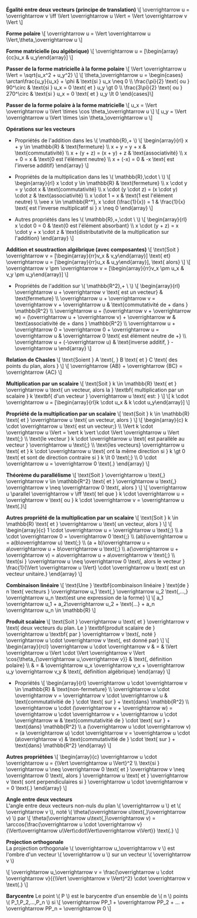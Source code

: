 **Égalité entre deux vecteurs (principe de translation)**
\\[ \overrightarrow u = \overrightarrow v \iff \Vert \overrightarrow u \Vert = \Vert \overrightarrow v \Vert \\]

**Forme polaire**
\\[ \overrightarrow u = \Vert \overrightarrow u \Vert,\theta_\overrightarrow u \\]

**Forme matricielle (ou algébrique)**
\\[ \overrightarrow u = [\begin{array}{cc}u_x & u_y\end{array}] \\]

**Passer de la forme matricielle à la forme polaire**
\\[ \Vert \overrightarrow u \Vert = \sqrt{u_x^2 + u_y^2} \\]
\\[ \theta_\overrightarrow u = \begin{cases} \arctan\frac{u_y}{u_x} + \phi & \text{si }  u_x \neq 0 
                                         \\\ \frac{\pi}{2} \text{ ou } 90^\circ & \text{si } u_x = 0 \text{ et } u_y \gt 0
                                         \\\ \frac{3\pi}{2} \text{ ou } 270^\circ & \text{si } u_x = 0 \text{ et } u_y \lt 0 
                               \end{cases}\\]

**Passer de la forme polaire à la forme matricielle**
\\[ u_x = \Vert \overrightarrow u \Vert \times \cos \theta_\overrightarrow u \\]
\\[ u_y = \Vert \overrightarrow u \Vert \times \sin \theta_\overrightarrow u \\]

**Opérations sur les vecteurs**
- Propriétés de l'addition dans les \\( \mathbb{R},+ \\)
\\[ \begin{array}{rl} 
        x + y \in \mathbb{R}        & \text{fermeture}
    \\\ x + y = y + x               & \text{commutativité}
    \\\ x + (y + z) = (x + y) + z   & \text{associativité}
    \\\ x + 0 = x                   & \text{0 est l'élément neutre}
    \\\ x + (-x) = 0                & -x \text{ est l'inverse additif} \end{array}
\\]

- Propriétés de la multiplication dans les \\( \mathbb{R},\cdot \ \\)
\\[ \begin{array}{rl} 
        x \cdot y \in \mathbb{R}                    & \text{fermeture}
    \\\ x \cdot y = y \cdot x                       & \text{commutativité}
    \\\ x \cdot (y \cdot z) = (x \cdot y) \cdot z   & \text{associativité}
    \\\ x \cdot 1 = x                               & \text{1 est l'élément neutre}
    \\\ \vee x \in \mathbb{R^*}, x \cdot (\frac{1}{x}) = 1                                & \frac{1}{x} \text{ est l'inverse multiplicatif si } x \neq 0 \end{array}
\\]

- Autres propriétés dans les \\( \mathbb{R},+,\cdot \ \\)
\\[ \begin{array}{rl} 
        x \cdot 0 = 0                               & \text{0 est l'élément absorbant}
    \\\ x \cdot (y + z) = x \cdot y + x \cdot z     & \text{distributativité de la multiplication sur l'addition} \end{array}
\\]

**Addition et soustraction algébrique (avec composantes)**
\\[ \text{Soit } \overrightarrow v = [\begin{array}{rr}v_x & v_y\end{array}] \text{ et} \overrightarrow u = [\begin{array}{rr}u_x & u_y\end{array}], \text{ alors} \\] \\[ \overrightarrow v \pm \overrightarrow v = [\begin{array}{rr}v_x \pm u_x & v_y \pm u_y\end{array}] \\]

- Propriétés de l'addition sur \\( \mathbb{R^2},\+ \ \\)
\\[ \begin{array}{rl} 
        \overrightarrow u + \overrightarrow v \text{ est un vecteur}                                                                & \text{fermeture}
    \\\ \overrightarrow u + \overrightarrow v = \overrightarrow v + \overrightarrow u                                               & \text{commutativité de + dans } \mathbb{R^2}
    \\\ \overrightarrow u + (\overrightarrow v + \overrightarrow w) = (\overrightarrow u + \overrightarrow v) + \overrightarrow w   & \text{associativité de + dans } \mathbb{R^2}
    \\\ \overrightarrow u + \overrightarrow 0 = \overrightarrow 0 + \overrightarrow u = \overrightarrow u                           & \overrightarrow 0 \text{ est élément neutre de +}
    \\\ \overrightarrow u + (-\overrightarrow u)                                                                                    & \text{inverse additif, } -\overrightarrow u \end{array}
\\]

**Relation de Chasles**
\\[ \text{Soient } A \text{, } B \text{ et } C \text{ des points du plan, alors } \\] \\[ \overrightarrow {AB} + \overrightarrow {BC} = \overrightarrow {AC} \\] 

**Multiplication par un scalaire**
\\[ \text{Soit } k \in \mathbb{R} \text{ et } \overrightarrow u \text{ un vecteur, alors la } \textbf{ multiplication par un scalaire } k \textbf{ d'un vecteur } \overrightarrow u \text{ est: }  \\] \\[ k \cdot \overrightarrow u = [\begin{array}{rl}k \cdot u_x & k \cdot u_y\end{array}] \\] 

**Propriété de la multiplication par un scalaire**
\\[ \text{Soit } k \in \mathbb{R} \text{ et } \overrightarrow u \text{ un vecteur, alors } \\]
\\[ \begin{array}{c} 
        k \cdot \overrightarrow u \text{ est un vecteur;}
    \\\ \Vert k \cdot \overrightarrow u \Vert =  \vert k \vert \cdot \Vert \overrightarrow u \Vert \text{;}
    \\\ \text{le vecteur } k \cdot \overrightarrow u \text{ est parallèle au vecteur } \overrightarrow u \text{;}
    \\\ \text{les vecteurs} \overrightarrow u \text{ et } k \cdot \overrightarrow u \text{ ont la même direction si } k \gt 0 \text{ et sont de direction contraire si } k \lt 0 \text{;}
    \\\ 0 \cdot \overrightarrow u = \overrightarrow 0 \text{.}
    \end{array}
\\]

**Théorème du parallélisme**
\\[ \text{Soit } \overrightarrow u \text{,} \overrightarrow v \in \mathbb{R^2} \text{ et } \overrightarrow u \text{,} \overrightarrow v \neq \overrightarrow 0 \text{, alors } \\] 
\\[ \overrightarrow u \parallel \overrightarrow v \iff \text{ tel que } k \cdot \overrightarrow u = \overrightarrow v \text{ ou } k \cdot \overrightarrow v = \overrightarrow u \text{.}\\] 

**Autres propriété de la multiplication par un scalaire**
\\[ \text{Soit } k \in \mathbb{R} \text{ et } \overrightarrow u \text{ un vecteur, alors } \\]
\\[ \begin{array}{c} 
        1 \cdot \overrightarrow u = \overrightarrow u \text{;}
    \\\ a \cdot \overrightarrow 0 = \overrightarrow 0 \text{;}
    \\\ (ab)\overrightarrow u = a(b\overrightarrow u) \text{;}
    \\\ (a + b)\overrightarrow u = a\overrightarrow u + b\overrightarrow u \text{;}
    \\\ a(\overrightarrow u + \overrightarrow v) = a\overrightarrow u + a\overrightarrow v \text{;}
    \\\ \text{si } \overrightarrow u \neq \overrightarrow 0 \text{, alors le vecteur } \frac{1}{\Vert \overrightarrow u \Vert} \cdot \overrightarrow u \text{ est un vecteur unitaire.}
    \end{array}
\\]

**Combinaison linéaire**
\\[ \text{Une } \textbf{combinaison linéaire } \text{de } n \text{ vecteurs } \overrightarrow u_1 \text{,} \overrightarrow u_2 \text{,...,} \overrightarrow u_n \text{est une expression de la forme} \\]
\\[ a_1 \overrightarrow u_1 + a_2\overrightarrow u_2 + \text{...} + a_n \overrightarrow u_n \in \mathbb{R} \\]

**Produit scalaire**
\\[ \text{Soit } \overrightarrow u \text{ et } \overrightarrow v \text{ deux vecteurs du plan. Le } \textbf{produit scalaire de } \overrightarrow u \textbf{ par } \overrightarrow v \text{, noté } \overrightarrow u \cdot \overrightarrow v \text{, est donné par} \\]
\\[ \begin{array}{rcl} 
        \overrightarrow u \cdot \overrightarrow v & = & \Vert \overrightarrow u \Vert \cdot \Vert \overrightarrow v \Vert \cos{\theta_{\overrightarrow u,\overrightarrow v}} & \text{, définition polaire}
    \\\ & = & \overrightarrow u_x \overrightarrow v_x + \overrightarrow u_y \overrightarrow v_y & \text{, définition algébrique}
    \end{array}
\\]

- Propriétés
\\[ \begin{array}{rl} 
        \overrightarrow u \cdot \overrightarrow v \in \mathbb{R} & \text{non-fermeture} 
    \\\ \overrightarrow u \cdot \overrightarrow v = \overrightarrow v \cdot \overrightarrow u & \text{commutativitié de } \cdot \text{ sur } + \text{dans} \mathbb{R^2}
    \\\ \overrightarrow u \cdot (\overrightarrow v + \overrightarrow w) = \overrightarrow u \cdot \overrightarrow v + \overrightarrow u \cdot \overrightarrow w & \text{commutativitié de } \cdot \text{ sur } + \text{dans} \mathbb{R^2}
    \\\ a (\overrightarrow u \cdot \overrightarrow v) = (a \overrightarrow u) \cdot \overrightarrow v = \overrightarrow u \cdot (a\overrightarrow v) & \text{commutativitié de } \cdot \text{ sur } + \text{dans} \mathbb{R^2}
    \end{array}
\\]

**Autres propriétées**
\\[ \begin{array}{c} 
        \overrightarrow u \cdot \overrightarrow u = {\Vert \overrightarrow u \Vert}^2 
    \\\ \text{si } \overrightarrow u \neq \overrightarrow 0 \text{ et } \overrightarrow v \neq \overrightarrow 0 \text{, alors } \overrightarrow u \text{ et } \overrightarrow v \text{ sont perpendiculaires si } \overrightarrow u \cdot \overrightarrow v = 0 \text{.}
    \end{array}
\\]

**Angle entre deux vecteurs**\
L'angle entre deux vecteurs non-nuls du plan \\( \overrightarrow u \\) et \\( \overrightarrow v \\), noté \\( \theta(\overrightarrow u\text{,}\overrightarrow v) \\) par 
\\[ \theta(\overrightarrow u\text{,}\overrightarrow v) = \arccos{\frac{\overrightarrow u \cdot \overrightarrow v}{\Vert\overrightarrow u\Vert\cdot\Vert\overrightarrow v\Vert}} \text{.} \\]

**Projection orthogonale**\
La projection orthogonale \\( \overrightarrow u_\overrightarrow v \\) est l'ombre d'un vecteur \\( \overrightarrow u \\) sur un vecteur \\( \overrightarrow v \\)

\\[ \overrightarrow u_\overrightarrow v = \frac{\overrightarrow u \cdot \overrightarrow v}{{\Vert \overrightarrow v \Vert}^2} \cdot \overrightarrow v \text{.} \\]

**Barycentre**
Le point \\( P \\) est le barycentre d'un ensemble de \\( n \\) points \\( P_1,P_2,...,P_n \\) si
\\[ \overrightarrow PP_1 + \overrightarrow PP_2 + ... + \overrightarrow PP_n = \overrightarrow 0 \\]